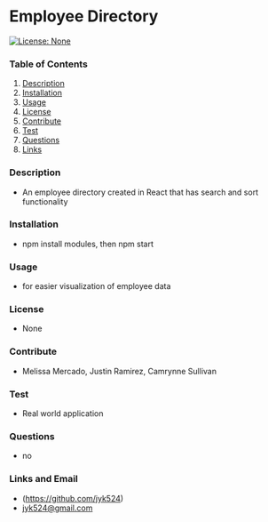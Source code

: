 # Employee Directory

  [![License: None](https://img.shields.io/badge/License-None-yellow.svg)](https://opensource.org/licenses/None)

  ### Table of Contents
  1. [Description](#description)
  2. [Installation](#installation)
  3. [Usage](#usage)
  4. [License](#license)
  5. [Contribute](#contribute)
  6. [Test](#test)
  7. [Questions](#questions)
  8. [Links](#links)
  
  ### Description
  * An employee directory created in React that has search and sort functionality
  ### Installation
  * npm install modules, then npm start
  ### Usage
  * for easier visualization of employee data
  ### License
  * None
  ### Contribute
  * Melissa Mercado, Justin Ramirez, Camrynne Sullivan
  ### Test
  * Real world application
  ### Questions
  * no
  ### Links and Email
  * (https://github.com/jyk524)
  * jyk524@gmail.com
